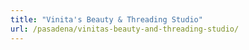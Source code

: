 ```yaml
---
title: "Vinita's Beauty & Threading Studio"
url: /pasadena/vinitas-beauty-and-threading-studio/
---
```

